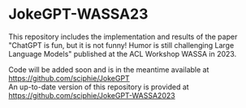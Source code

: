 # JokeGPT-WASSA23
This repository includes the implementation and results of the paper "ChatGPT is fun, but it is not funny! Humor is still challenging Large Language Models" published at the ACL Workshop WASSA in 2023.

Code will be added soon and is in the meantime available at https://github.com/sciphie/JokeGPT  
An up-to-date version of this repository is provided at https://github.com/sciphie/JokeGPT-WASSA2023 
